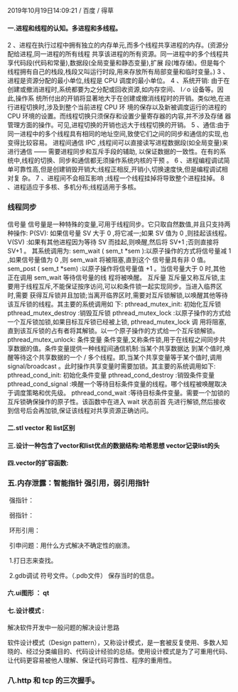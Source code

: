 2019年10月19日14:09:21  / 百度  / 得草



#### 一.进程和线程的认知。多进程和多线程。

2 、进程在执行过程中拥有独立的内存单元,而多个线程共享进程的内存。(资源分配给进程,同一进程的所有线程
共享该进程的所有资源。同一进程中的多个线程共享代码段(代码和常量),数据段(全局变量和静态变量),扩展
段(堆存储)。但是每个线程拥有自己的栈段,栈段又叫运行时段,用来存放所有局部变量和临时变量。)
3 、进程是资源分配的最小单位,线程是 CPU 调度的最小单位。
4 、系统开销: 由于在创建或撤消进程时,系统都要为之分配或回收资源,如内存空间、 I ∕ o 设备等。因此,操作系
统所付出的开销将显著地大于在创建或撤消线程时的开销。类似地,在进行进程切换时,涉及到整个当前进程 CPU 环
境的保存以及新被调度运行的进程的 CPU 环境的设置。而线程切换只须保存和设置少量寄存器的内容,并不涉及存储
器管理方面的操作。可⻅,进程切换的开销也远大于线程切换的开销。
5 、通信:由于同一进程中的多个线程具有相同的地址空间,致使它们之间的同步和通信的实现,也变得比较容易。
进程间通信 IPC ,线程间可以直接读写进程数据段(如全局变量)来进行通信 —— 需要进程同步和互斥手段的辅助,
以保证数据的一致性。在有的系统中,线程的切换、同步和通信都无须操作系统内核的干预 。
6 、进程编程调试简单可靠性高,但是创建销毁开销大;线程正相反,开销小,切换速度快,但是编程调试相对复
杂。
7 、进程间不会相互影响 ;线程一个线程挂掉将导致整个进程挂掉。
8 、进程适应于多核、多机分布;线程适用于多核。

### 线程同步

信号量
信号量是一种特殊的变量,可用于线程同步。它只取自然数值,并且只支持两种操作:
P(SV): 如果信号量 SV 大于 0 ,将它减一;如果 SV 值为 0 ,则挂起该线程。
V(SV) :如果有其他进程因为等待 SV 而挂起,则唤醒,然后将 SV+1 ;否则直接将 SV+1 。
其系统调用为:
sem_wait ( sem_t *sem ):以原子操作的方式将信号量减 1 ,如果信号量值为 0 ,则 sem_wait 将被阻塞,直到这个
信号量具有非 0 值。
sem_post ( sem_t *sem) :以原子操作将信号量值 +1 。当信号量大于 0 时,其他正在调用 sem_wait 等待信号量的线
程将被唤醒。
互斥量
互斥量又称互斥锁,主要用于线程互斥,不能保证按序访问,可以和条件锁一起实现同步。当进入临界区 时,需要
获得互斥锁并且加锁;当离开临界区时,需要对互斥锁解锁,以唤醒其他等待该互斥锁的线程。其主要的系统调用如
下:
pthread_mutex_init: 初始化互斥锁
pthread_mutex_destroy :销毁互斥锁
pthread_mutex_lock :以原子操作的方式给一个互斥锁加锁,如果目标互斥锁已经被上锁, pthread_mutex_lock 调
用将阻塞,直到该互斥锁的占有者将其解锁。以一个原子操作的方式给一个互斥锁解锁。
pthread_mutex_unlock:
条件变量
条件变量,又称条件锁,用于在线程之间同步共享数据的值。条件变量提供一种线程间通信机制:当某个共享数据达
到某个值时,唤醒等待这个共享数据的一个 / 多个线程。即,当某个共享变量等于某个值时,调用
signal/broadcast 。此时操作共享变量时需要加锁。其主要的系统调用如下:
pthread_cond_init: 初始化条件变量
pthread_cond_destroy :销毁条件变量
pthread_cond_signal :唤醒一个等待目标条件变量的线程。哪个线程被唤醒取决于调度策略和优先级。
pthread_cond_wait :等待目标条件变量。需要一个加锁的互斥锁确保操作的原子性。该函数中在进入 wait 状态前首
先进行解锁,然后接收到信号后会再加锁,保证该线程对共享资源正确访问。



#### 二.stl vector 和 list区别

#### 三.设计一种包含了vector和list优点的数据结构:哈希思想 vector记录list的头

#### 四.vector的扩容函数: 

### 五.内存泄露：智能指针 强引用，弱引用指针

​	强指针：

​	弱指针：

​	环形引用：

​	引申问题：用什么方式解决不确定性的崩溃。

​		1.打日志来查找。

​		2.gdb调试      符号文件。（.pdb文件） 保存当时的信息。

#### 六.ui图形 ： qt

#### 七.设计模式 : 

解决软件开发中一般问题的解决设计思路

软件设计模式（Design pattern），又称设计模式，是一套被反复使用、多数人知晓的、经过分类编目的、代码设计经验的总结。使用设计模式是为了可重用代码、让代码更容易被他人理解、保证代码可靠性、程序的重用性。

### 八.http 和 tcp 的三次握手。

